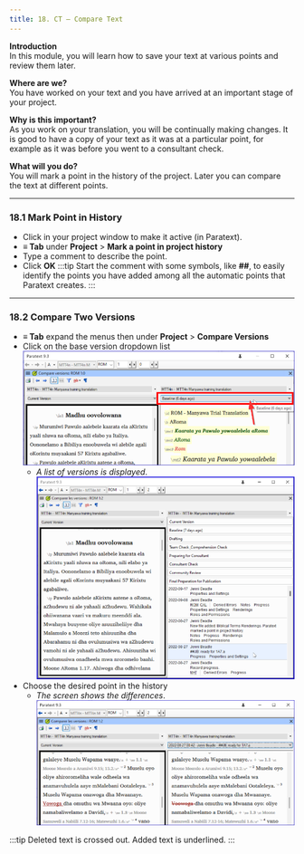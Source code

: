```yaml
---
title: 18. CT – Compare Text
---
```

**Introduction**  
In this module, you will learn how to save your text at various points and review them later.

**Where are we?**  
You have worked on your text and you have arrived at an important stage of your project.

**Why is this important?**  
As you work on your translation, you will be continually making changes. It is good to have a copy of your text as it was at a particular point, for example as it was before you went to a consultant check. 

**What will you do?**  
You will mark a point in the history of the project. Later you can compare the text at different points.


----

### 18.1 Mark Point in History
-  Click in your project window to make it active (in Paratext).
-  **≡ Tab** under **Project** \> **Mark a point in project history**
-  Type a comment to describe the point.
-  Click **OK**
:::tip
Start the comment with some symbols, like **\#\#**, to easily identify the points you have added among all the automatic points that Paratext creates.
:::

----

### 18.2 Compare Two Versions
-  **≡ Tab** expand the menus then under **Project** \> **Compare Versions**
-  Click on the base version dropdown list  
    ![](../media/compareVersions.en.png)
   -  *A list of versions is displayed*.
    ![](../media/compareVersChoose.en.png)
-  Choose the desired point in the history  
   - *The screen shows the differences*.
    ![](../media/compareVerChanges.en.png)

:::tip
Deleted text is crossed out. Added text is underlined.
:::
